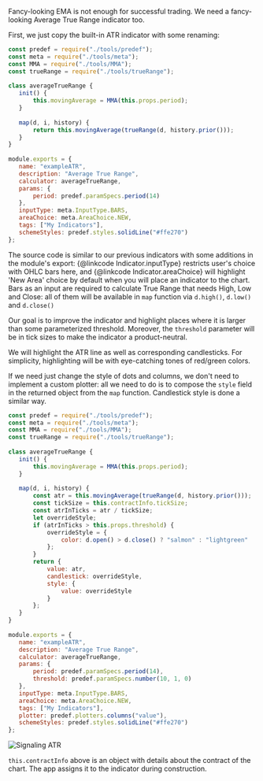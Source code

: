 Fancy-looking EMA is not enough for successful trading. We need a fancy-looking Average True Range indicator too.
 
First, we just copy the built-in ATR indicator with some renaming:
 
```javascript
const predef = require("./tools/predef");
const meta = require("./tools/meta");
const MMA = require("./tools/MMA");
const trueRange = require("./tools/trueRange");
 
class averageTrueRange {
   init() {
       this.movingAverage = MMA(this.props.period);
   }
 
   map(d, i, history) {
       return this.movingAverage(trueRange(d, history.prior()));
   }
}
 
module.exports = {
   name: "exampleATR",
   description: "Average True Range",
   calculator: averageTrueRange,
   params: {
       period: predef.paramSpecs.period(14)
   },
   inputType: meta.InputType.BARS,
   areaChoice: meta.AreaChoice.NEW,
   tags: ["My Indicators"],
   schemeStyles: predef.styles.solidLine("#ffe270")
};
```
 
The source code is similar to our previous indicators with some additions in the module's export: {@linkcode Indicator.inputType} restricts user's choice with OHLC bars here, and {@linkcode Indicator.areaChoice} will highlight 'New Area' choice by default when you will place an indicator to the chart. Bars as an input are required to calculate True Range that needs High, Low and Close: all of them will be available in `map` function via `d.high()`, `d.low()` and `d.close()`
 
Our goal is to improve the indicator and highlight places where it is larger than some parameterized threshold. Moreover, the `threshold` parameter will be in tick sizes to make the indicator a product-neutral.
 
We will highlight the ATR line as well as corresponding candlesticks. For simplicity, highlighting will be with eye-catching tones of red/green colors.
 
If we need just change the style of dots and columns, we don't need to implement a custom plotter: all we need to do is to compose the `style` field in the returned object from the `map` function. Candlestick style is done a similar way.
 
```javascript
const predef = require("./tools/predef");
const meta = require("./tools/meta");
const MMA = require("./tools/MMA");
const trueRange = require("./tools/trueRange");
 
class averageTrueRange {
   init() {
       this.movingAverage = MMA(this.props.period);
   }
 
   map(d, i, history) {
       const atr = this.movingAverage(trueRange(d, history.prior()));
       const tickSize = this.contractInfo.tickSize;
       const atrInTicks = atr / tickSize;
       let overrideStyle;
       if (atrInTicks > this.props.threshold) {
           overrideStyle = {
               color: d.open() > d.close() ? "salmon" : "lightgreen"
           };
       }
       return {
           value: atr,
           candlestick: overrideStyle,
           style: {
               value: overrideStyle
           }
       };
   }
}
 
module.exports = {
   name: "exampleATR",
   description: "Average True Range",
   calculator: averageTrueRange,
   params: {
       period: predef.paramSpecs.period(14),
       threshold: predef.paramSpecs.number(10, 1, 0)
   },
   inputType: meta.InputType.BARS,
   areaChoice: meta.AreaChoice.NEW,
   tags: ["My Indicators"],
   plotter: predef.plotters.columns("value"),
   schemeStyles: predef.styles.solidLine("#ffe270")
};
```
 ![Signaling ATR](https://i.ibb.co/3TNhNJs/Signaling-ATR.png)
 
`this.contractInfo` above is an object with details about the contract of the chart. The app assigns it to the indicator during construction.
